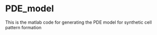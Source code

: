 # PDE_model
This is the matlab code for generating the PDE model for synthetic cell pattern formation
